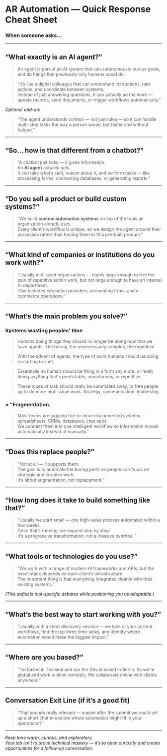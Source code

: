 # AR Automation — Quick Response Cheat Sheet

### When someone asks…

---

## “What exactly is an AI agent?”

> An agent is part of an AI system that can autonomously pursue goals, and do things that previously only humans could do.

> “It’s like a digital colleague that can understand instructions, take actions, and coordinate between systems.  
> Instead of just answering questions, it can actually *do* the work — update records, send documents, or trigger workflows automatically.”

*Optional add-on:*  
> “The agent understands context — not just rules — so it can handle multi-step tasks the way a person would, but faster and without fatigue.”

---

## “So… how is that different from a chatbot?”

> “A chatbot just talks — it gives information.  
> An **AI agent** actually *acts*.  
> It can take what’s said, reason about it, and perform tasks — like processing forms, connecting databases, or generating reports.”

---

## “Do you sell a product or build custom systems?”

> “We build **custom automation systems** on top of the tools an organization already uses.  
> Every client’s workflow is unique, so we design the agent around their processes rather than forcing them to fit a pre-built product.”

---

## “What kind of companies or institutions do you work with?”

> “Usually mid-sized organizations — teams large enough to feel the pain of repetitive admin work, but not large enough to have an internal AI department.  
> That includes education providers, accounting firms, and e-commerce operations.”

---

## “What’s the main problem you solve?”
### Systems wasting peoples' time

> Humans doing things they should no longer be doing now that we have agents.
> The boring, the unnecessarily complex, the repetitive.

> With the advent of agents, the type of work humans should be doing is starting to shift.

> Essentially no human should be filling in a form any more, or really doing anything that's predictable, monotonous, or repetitive.

> These types of task should really be automated away, to free people up to do more high-value work.  Strategy, communication, leadership, 

### > “Fragmentation.  
> Most teams are juggling five or more disconnected systems — spreadsheets, CRMs, databases, chat apps.  
> We connect them into one intelligent workflow so information moves automatically instead of manually.”

---

## “Does this replace people?”

> “Not at all — it supports them.  
> The goal is to automate the *boring parts* so people can focus on strategic and creative work.  
> It’s about augmentation, not replacement.”

---

## “How long does it take to build something like that?”

> “Usually we start small — one high-value process automated within a few weeks.  
> Once that’s running, we expand step by step.  
> It’s a progressive transformation, not a massive overhaul.”

---

## “What tools or technologies do you use?”

> “We work with a range of modern AI frameworks and APIs, but the exact stack depends on each client’s infrastructure.  
> The important thing is that everything integrates cleanly with their existing systems.”

*(This deflects tool-specific debates while positioning you as adaptable.)*

---

## “What’s the best way to start working with you?”

> “Usually with a short discovery session — we look at your current workflows, find the top three time-sinks, and identify where automation would make the biggest impact.”

---

## “Where are you based?”

> “I'm based in Thailand and our Snr Dev is based in Berlin.  So we're global and work is done remotely.  We collaborate online with clients anywhere.”

---

## Conversation Exit Line (if it’s a good fit)

> “That sounds really relevant — maybe after the summit we could set up a short chat to explore where automation might fit in your operations?”

---

*Keep tone warm, curious, and exploratory.  
Your job isn’t to prove technical mastery — it’s to open curiosity and create opportunities for a follow-up conversation.*
